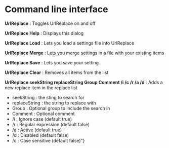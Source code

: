 # Command line interface

**UrlReplace** : Toggles UrlReplace on and off

**UrlReplace Help** : Displays this dialog

**UrlReplace Load** : Lets you load a settings file into UrlReplace

**UrlReplace Merge** : Lets you merge settings in a file with your existing items

**UrlReplace Save** : Lets you save your setting

**UrlReplace Clear** : Removes all items from the list

**UrlReplace seekString replaceString Group Comment /i /c /r /a /d** : Adds a new replace item in the replace list  

- seekString : the sting to search for  
- replaceString : the string to replace with
- Group : Optional group to include the search in
- Comment : Optional comment
- /i : Ignore case (default true)
- /r : Regular expression (default false)
- /a : Active (default true)
- /d : Disabled (default false)
- /c : Case sensitive (default false)"}